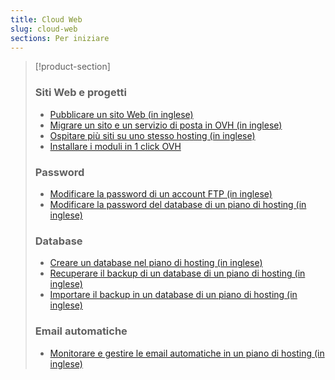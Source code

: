 ```yaml
---
title: Cloud Web
slug: cloud-web
sections: Per iniziare
---
```


> [!product-section]
>
> ### Siti Web e progetti
>
> - [Pubblicare un sito Web (in inglese)](https://docs.ovh.com/gb/en/hosting/web_hosting_how_to_get_my_website_online/)
> - [Migrare un sito e un servizio di posta in OVH (in inglese)](https://docs.ovh.com/gb/en/hosting/migrating-website-to-ovh/)
> - [Ospitare più siti su uno stesso hosting (in inglese)](https://docs.ovh.com/gb/en/hosting/multisites-configuring-multiple-websites/)
> - [Installare i moduli in 1 click OVH](https://docs.ovh.com/it/hosting/hosting_condiviso_guida_ai_moduli_degli_hosting_condivisi/)
>
> ### Password
>
> - [Modificare la password di un account FTP (in inglese)](https://docs.ovh.com/gb/en/hosting/modify-ftp-user-password/)
> - [Modificare la password del database di un piano di hosting (in inglese)](https://docs.ovh.com/gb/en/hosting/change-password-database/)
>
> ### Database
>
> - [Creare un database nel piano di hosting (in inglese)](https://docs.ovh.com/gb/en/hosting/creating-database/)
> - [Recuperare il backup di un database di un piano di hosting (in inglese)](https://docs.ovh.com/gb/en/hosting/web_hosting_database_export_guide/)
> - [Importare il backup in un database di un piano di hosting (in inglese)](https://docs.ovh.com/gb/en/hosting/web_hosting_guide_to_importing_a_mysql_database/)
>
> ### Email automatiche
>
> - [Monitorare e gestire le email automatiche in un piano di hosting (in inglese)](https://docs.ovh.com/gb/en/hosting/web_hosting_monitoring_automatic_emails/)
>